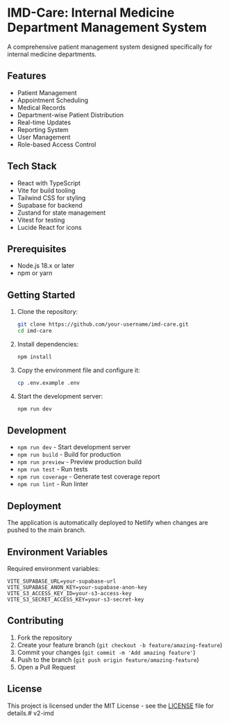 # IMD-Care: Internal Medicine Department Management System

A comprehensive patient management system designed specifically for internal medicine departments.

## Features

- Patient Management
- Appointment Scheduling
- Medical Records
- Department-wise Patient Distribution
- Real-time Updates
- Reporting System
- User Management
- Role-based Access Control

## Tech Stack

- React with TypeScript
- Vite for build tooling
- Tailwind CSS for styling
- Supabase for backend
- Zustand for state management
- Vitest for testing
- Lucide React for icons

## Prerequisites

- Node.js 18.x or later
- npm or yarn

## Getting Started

1. Clone the repository:
   ```bash
   git clone https://github.com/your-username/imd-care.git
   cd imd-care
   ```

2. Install dependencies:
   ```bash
   npm install
   ```

3. Copy the environment file and configure it:
   ```bash
   cp .env.example .env
   ```

4. Start the development server:
   ```bash
   npm run dev
   ```

## Development

- `npm run dev` - Start development server
- `npm run build` - Build for production
- `npm run preview` - Preview production build
- `npm run test` - Run tests
- `npm run coverage` - Generate test coverage report
- `npm run lint` - Run linter

## Deployment

The application is automatically deployed to Netlify when changes are pushed to the main branch.

## Environment Variables

Required environment variables:

```env
VITE_SUPABASE_URL=your-supabase-url
VITE_SUPABASE_ANON_KEY=your-supabase-anon-key
VITE_S3_ACCESS_KEY_ID=your-s3-access-key
VITE_S3_SECRET_ACCESS_KEY=your-s3-secret-key
```

## Contributing

1. Fork the repository
2. Create your feature branch (`git checkout -b feature/amazing-feature`)
3. Commit your changes (`git commit -m 'Add amazing feature'`)
4. Push to the branch (`git push origin feature/amazing-feature`)
5. Open a Pull Request

## License

This project is licensed under the MIT License - see the [LICENSE](LICENSE) file for details.# v2-imd
